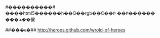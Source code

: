 #����������#
����html5������һ��Q��rgb��С��Ϸ
��Ϸ������
���ھ��飺

##���ϵ�ַ##
http://heroes.github.com/wrold-of-heroes
